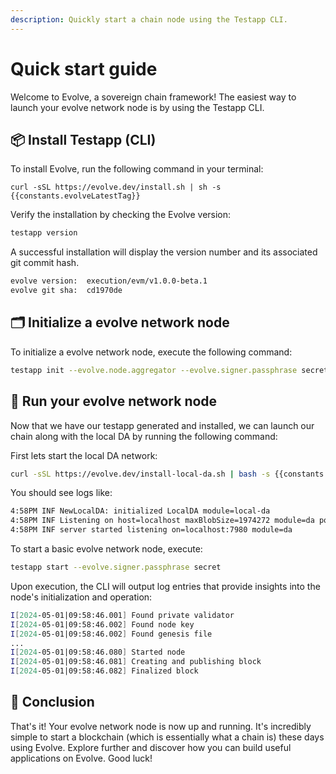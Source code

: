 ```yaml
---
description: Quickly start a chain node using the Testapp CLI.
---
```


<script setup>
import constants from '../.vitepress/constants/constants.js'
</script>

# Quick start guide

Welcome to Evolve, a sovereign chain framework! The easiest way to launch your evolve network node is by using the Testapp CLI.

## 📦 Install Testapp (CLI)

To install Evolve, run the following command in your terminal:

```bash-vue
curl -sSL https://evolve.dev/install.sh | sh -s {{constants.evolveLatestTag}}
```

Verify the installation by checking the Evolve version:

```bash
testapp version
```

A successful installation will display the version number and its associated git commit hash.

```bash
evolve version:  execution/evm/v1.0.0-beta.1
evolve git sha:  cd1970de
```

## 🗂️ Initialize a evolve network node

To initialize a evolve network node, execute the following command:

```bash
testapp init --evolve.node.aggregator --evolve.signer.passphrase secret
```

## 🚀 Run your evolve network node

Now that we have our testapp generated and installed, we can launch our chain along with the local DA by running the following command:

First lets start the local DA network:

```bash
curl -sSL https://evolve.dev/install-local-da.sh | bash -s {{constants.evolveLatestTag}}
```

You should see logs like:

```bash
4:58PM INF NewLocalDA: initialized LocalDA module=local-da
4:58PM INF Listening on host=localhost maxBlobSize=1974272 module=da port=7980
4:58PM INF server started listening on=localhost:7980 module=da
```

To start a basic evolve network node, execute:

```bash
testapp start --evolve.signer.passphrase secret
```

Upon execution, the CLI will output log entries that provide insights into the node's initialization and operation:

```bash
I[2024-05-01|09:58:46.001] Found private validator                      module=main keyFile=/root/.evolve/config/priv_validator_key.json stateFile=/root/.evolve/data/priv_validator_state.json
I[2024-05-01|09:58:46.002] Found node key                               module=main path=/root/.evolve/config/node_key.json
I[2024-05-01|09:58:46.002] Found genesis file                           module=main path=/root/.evolve/config/genesis.json
...
I[2024-05-01|09:58:46.080] Started node                                 module=main
I[2024-05-01|09:58:46.081] Creating and publishing block                module=BlockManager height=223
I[2024-05-01|09:58:46.082] Finalized block                              module=BlockManager height=223 num_txs_res=0 num_val_updates=0 block_app_hash=
```

## 🎉 Conclusion

That's it! Your evolve network node is now up and running. It's incredibly simple to start a blockchain (which is essentially what a chain is) these days using Evolve. Explore further and discover how you can build useful applications on Evolve. Good luck!
